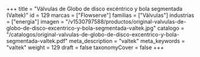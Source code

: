 +++
title = "Válvulas de Globo de disco excéntrico y bola segmentada (Valtek)"
id = 129
marcas = ["Flowserve"]
familias = ["Válvulas"]
industrias = ["energia"]
imagen = "/v1530797588/productos/original-valvulas-de-globo-de-disco-excentrico-y-bola-segmentada-valtek.jpg"
catalogo = "/catalogos/original-valvulas-de-globo-de-disco-excentrico-y-bola-segmentada-valtek.pdf"
meta_description = "valtek"
meta_keywords = "valtek"
weight = 129
draft = false
taxonomyCover = false
+++
